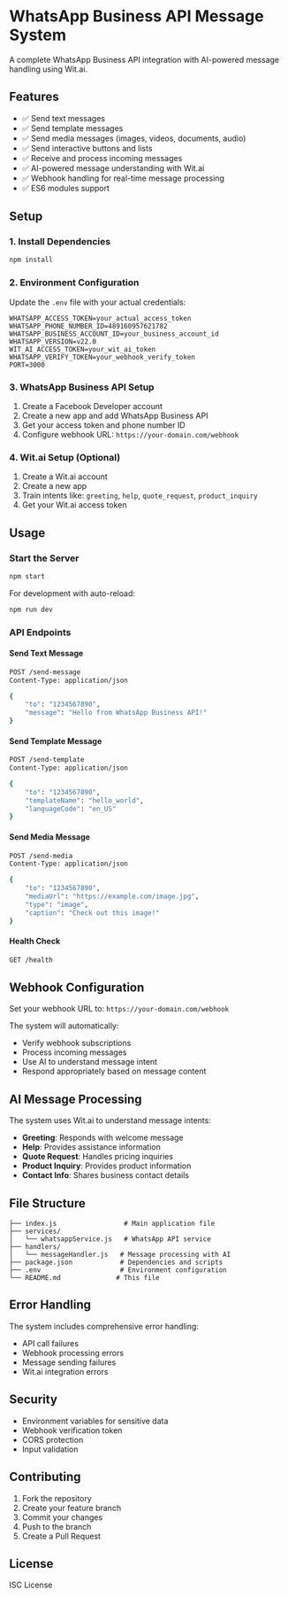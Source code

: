 # WhatsApp Business API Message System

A complete WhatsApp Business API integration with AI-powered message handling using Wit.ai.

## Features

- ✅ Send text messages
- ✅ Send template messages
- ✅ Send media messages (images, videos, documents, audio)
- ✅ Send interactive buttons and lists
- ✅ Receive and process incoming messages
- ✅ AI-powered message understanding with Wit.ai
- ✅ Webhook handling for real-time message processing
- ✅ ES6 modules support

## Setup

### 1. Install Dependencies

```bash
npm install
```

### 2. Environment Configuration

Update the `.env` file with your actual credentials:

```env
WHATSAPP_ACCESS_TOKEN=your_actual_access_token
WHATSAPP_PHONE_NUMBER_ID=489160957621782
WHATSAPP_BUSINESS_ACCOUNT_ID=your_business_account_id
WHATSAPP_VERSION=v22.0
WIT_AI_ACCESS_TOKEN=your_wit_ai_token
WHATSAPP_VERIFY_TOKEN=your_webhook_verify_token
PORT=3000
```

### 3. WhatsApp Business API Setup

1. Create a Facebook Developer account
2. Create a new app and add WhatsApp Business API
3. Get your access token and phone number ID
4. Configure webhook URL: `https://your-domain.com/webhook`

### 4. Wit.ai Setup (Optional)

1. Create a Wit.ai account
2. Create a new app
3. Train intents like: `greeting`, `help`, `quote_request`, `product_inquiry`
4. Get your Wit.ai access token

## Usage

### Start the Server

```bash
npm start
```

For development with auto-reload:
```bash
npm run dev
```

### API Endpoints

#### Send Text Message
```bash
POST /send-message
Content-Type: application/json

{
    "to": "1234567890",
    "message": "Hello from WhatsApp Business API!"
}
```

#### Send Template Message
```bash
POST /send-template
Content-Type: application/json

{
    "to": "1234567890",
    "templateName": "hello_world",
    "languageCode": "en_US"
}
```

#### Send Media Message
```bash
POST /send-media
Content-Type: application/json

{
    "to": "1234567890",
    "mediaUrl": "https://example.com/image.jpg",
    "type": "image",
    "caption": "Check out this image!"
}
```

#### Health Check
```bash
GET /health
```

## Webhook Configuration

Set your webhook URL to: `https://your-domain.com/webhook`

The system will automatically:
- Verify webhook subscriptions
- Process incoming messages
- Use AI to understand message intent
- Respond appropriately based on message content

## AI Message Processing

The system uses Wit.ai to understand message intents:

- **Greeting**: Responds with welcome message
- **Help**: Provides assistance information
- **Quote Request**: Handles pricing inquiries
- **Product Inquiry**: Provides product information
- **Contact Info**: Shares business contact details

## File Structure

```
├── index.js                 # Main application file
├── services/
│   └── whatsappService.js   # WhatsApp API service
├── handlers/
│   └── messageHandler.js   # Message processing with AI
├── package.json            # Dependencies and scripts
├── .env                    # Environment configuration
└── README.md              # This file
```

## Error Handling

The system includes comprehensive error handling:
- API call failures
- Webhook processing errors
- Message sending failures
- Wit.ai integration errors

## Security

- Environment variables for sensitive data
- Webhook verification token
- CORS protection
- Input validation

## Contributing

1. Fork the repository
2. Create your feature branch
3. Commit your changes
4. Push to the branch
5. Create a Pull Request

## License

ISC License





